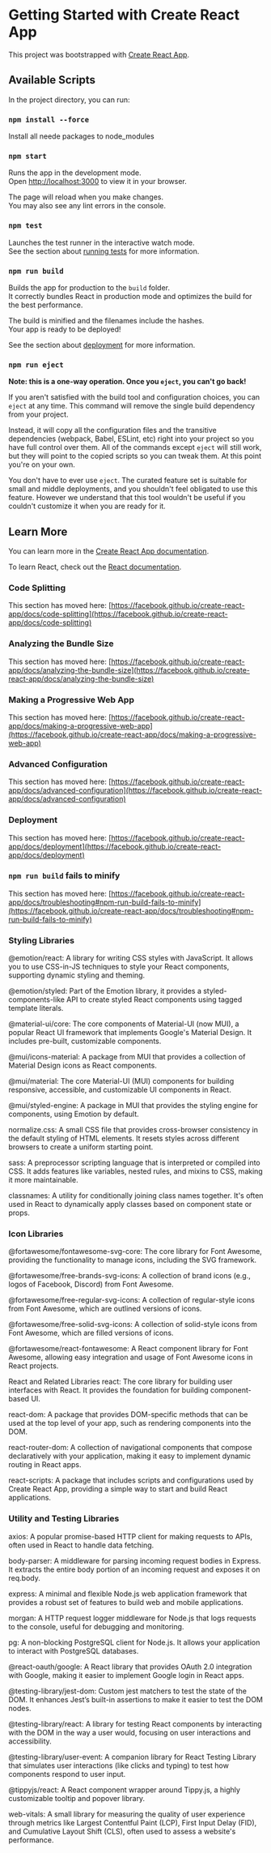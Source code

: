 # Getting Started with Create React App

This project was bootstrapped with [Create React App](https://github.com/facebook/create-react-app).

## Available Scripts

In the project directory, you can run:

### `npm install --force`
Install all neede packages to node_modules

### `npm start`

Runs the app in the development mode.\
Open [http://localhost:3000](http://localhost:3000) to view it in your browser.

The page will reload when you make changes.\
You may also see any lint errors in the console.

### `npm test`

Launches the test runner in the interactive watch mode.\
See the section about [running tests](https://facebook.github.io/create-react-app/docs/running-tests) for more information.

### `npm run build`

Builds the app for production to the `build` folder.\
It correctly bundles React in production mode and optimizes the build for the best performance.

The build is minified and the filenames include the hashes.\
Your app is ready to be deployed!

See the section about [deployment](https://facebook.github.io/create-react-app/docs/deployment) for more information.

### `npm run eject`

**Note: this is a one-way operation. Once you `eject`, you can't go back!**

If you aren't satisfied with the build tool and configuration choices, you can `eject` at any time. This command will remove the single build dependency from your project.

Instead, it will copy all the configuration files and the transitive dependencies (webpack, Babel, ESLint, etc) right into your project so you have full control over them. All of the commands except `eject` will still work, but they will point to the copied scripts so you can tweak them. At this point you're on your own.

You don't have to ever use `eject`. The curated feature set is suitable for small and middle deployments, and you shouldn't feel obligated to use this feature. However we understand that this tool wouldn't be useful if you couldn't customize it when you are ready for it.

## Learn More

You can learn more in the [Create React App documentation](https://facebook.github.io/create-react-app/docs/getting-started).

To learn React, check out the [React documentation](https://reactjs.org/).

### Code Splitting

This section has moved here: [https://facebook.github.io/create-react-app/docs/code-splitting](https://facebook.github.io/create-react-app/docs/code-splitting)

### Analyzing the Bundle Size

This section has moved here: [https://facebook.github.io/create-react-app/docs/analyzing-the-bundle-size](https://facebook.github.io/create-react-app/docs/analyzing-the-bundle-size)

### Making a Progressive Web App

This section has moved here: [https://facebook.github.io/create-react-app/docs/making-a-progressive-web-app](https://facebook.github.io/create-react-app/docs/making-a-progressive-web-app)

### Advanced Configuration

This section has moved here: [https://facebook.github.io/create-react-app/docs/advanced-configuration](https://facebook.github.io/create-react-app/docs/advanced-configuration)

### Deployment

This section has moved here: [https://facebook.github.io/create-react-app/docs/deployment](https://facebook.github.io/create-react-app/docs/deployment)

### `npm run build` fails to minify

This section has moved here: [https://facebook.github.io/create-react-app/docs/troubleshooting#npm-run-build-fails-to-minify](https://facebook.github.io/create-react-app/docs/troubleshooting#npm-run-build-fails-to-minify)

### Styling Libraries
@emotion/react: A library for writing CSS styles with JavaScript. It allows you to use CSS-in-JS techniques to style your React components, supporting dynamic styling and theming.

@emotion/styled: Part of the Emotion library, it provides a styled-components-like API to create styled React components using tagged template literals.

@material-ui/core: The core components of Material-UI (now MUI), a popular React UI framework that implements Google's Material Design. It includes pre-built, customizable components.

@mui/icons-material: A package from MUI that provides a collection of Material Design icons as React components.

@mui/material: The core Material-UI (MUI) components for building responsive, accessible, and customizable UI components in React.

@mui/styled-engine: A package in MUI that provides the styling engine for components, using Emotion by default.

normalize.css: A small CSS file that provides cross-browser consistency in the default styling of HTML elements. It resets styles across different browsers to create a uniform starting point.

sass: A preprocessor scripting language that is interpreted or compiled into CSS. It adds features like variables, nested rules, and mixins to CSS, making it more maintainable.

classnames: A utility for conditionally joining class names together. It's often used in React to dynamically apply classes based on component state or props.

### Icon Libraries
@fortawesome/fontawesome-svg-core: The core library for Font Awesome, providing the functionality to manage icons, including the SVG framework.

@fortawesome/free-brands-svg-icons: A collection of brand icons (e.g., logos of Facebook, Discord) from Font Awesome.

@fortawesome/free-regular-svg-icons: A collection of regular-style icons from Font Awesome, which are outlined versions of icons.

@fortawesome/free-solid-svg-icons: A collection of solid-style icons from Font Awesome, which are filled versions of icons.

@fortawesome/react-fontawesome: A React component library for Font Awesome, allowing easy integration and usage of Font Awesome icons in React projects.

React and Related Libraries
react: The core library for building user interfaces with React. It provides the foundation for building component-based UI.

react-dom: A package that provides DOM-specific methods that can be used at the top level of your app, such as rendering components into the DOM.

react-router-dom: A collection of navigational components that compose declaratively with your application, making it easy to implement dynamic routing in React apps.

react-scripts: A package that includes scripts and configurations used by Create React App, providing a simple way to start and build React applications.

### Utility and Testing Libraries
axios: A popular promise-based HTTP client for making requests to APIs, often used in React to handle data fetching.

body-parser: A middleware for parsing incoming request bodies in Express. It extracts the entire body portion of an incoming request and exposes it on req.body.

express: A minimal and flexible Node.js web application framework that provides a robust set of features to build web and mobile applications.

morgan: A HTTP request logger middleware for Node.js that logs requests to the console, useful for debugging and monitoring.

pg: A non-blocking PostgreSQL client for Node.js. It allows your application to interact with PostgreSQL databases.

@react-oauth/google: A React library that provides OAuth 2.0 integration with Google, making it easier to implement Google login in React apps.

@testing-library/jest-dom: Custom jest matchers to test the state of the DOM. It enhances Jest’s built-in assertions to make it easier to test the DOM nodes.

@testing-library/react: A library for testing React components by interacting with the DOM in the way a user would, focusing on user interactions and accessibility.

@testing-library/user-event: A companion library for React Testing Library that simulates user interactions (like clicks and typing) to test how components respond to user input.

@tippyjs/react: A React component wrapper around Tippy.js, a highly customizable tooltip and popover library.

web-vitals: A small library for measuring the quality of user experience through metrics like Largest Contentful Paint (LCP), First Input Delay (FID), and Cumulative Layout Shift (CLS), often used to assess a website's performance.